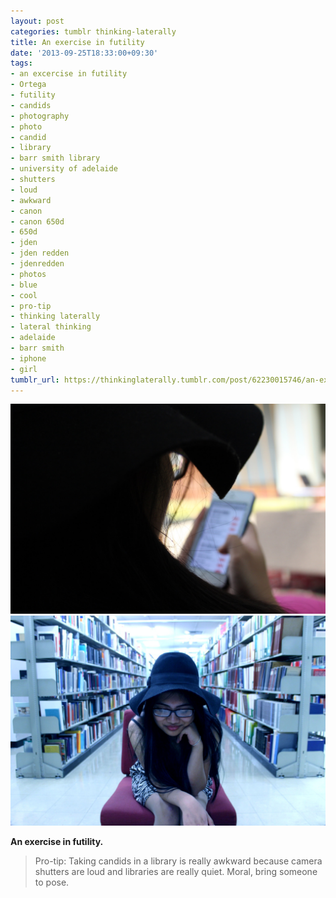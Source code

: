 ```yaml
---
layout: post
categories: tumblr thinking-laterally
title: An exercise in futility
date: '2013-09-25T18:33:00+09:30'
tags:
- an excercise in futility
- Ortega
- futility
- candids
- photography
- photo
- candid
- library
- barr smith library
- university of adelaide
- shutters
- loud
- awkward
- canon
- canon 650d
- 650d
- jden
- jden redden
- jdenredden
- photos
- blue
- cool
- pro-tip
- thinking laterally
- lateral thinking
- adelaide
- barr smith
- iphone
- girl
tumblr_url: https://thinkinglaterally.tumblr.com/post/62230015746/an-exercise-in-futility-pro-tip-taking-candids
---
```

 ![](/content/images/tumblr/thinking-laterally/tumblr_mtobubCsGR1qh9he3o2_1280.jpg)  
 ![](/content/images/tumblr/thinking-laterally/tumblr_mtobubCsGR1qh9he3o1_1280.jpg)  
  

**An exercise in futility.**

> Pro-tip: Taking candids in a library is really awkward because camera shutters are loud and libraries are really quiet. Moral, bring someone to pose.

